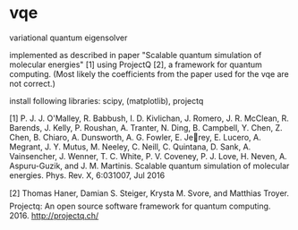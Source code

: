 # vqe
variational quantum eigensolver


implemented as described in paper "Scalable quantum simulation of molecular energies" [1] using ProjectQ [2], a framework for quantum computing.
(Most likely the coefficients from the paper used for the vqe are not correct.)


install following libraries: scipy, (matplotlib), projectq


[1]
P. J. J. O'Malley, R. Babbush, I. D. Kivlichan, J. Romero, J. R. McClean, R. Barends, J. Kelly,
P. Roushan, A. Tranter, N. Ding, B. Campbell, Y. Chen, Z. Chen, B. Chiaro, A. Dunsworth, A. G.
Fowler, E. Jerey, E. Lucero, A. Megrant, J. Y. Mutus, M. Neeley, C. Neill, C. Quintana, D. Sank,
A. Vainsencher, J. Wenner, T. C. White, P. V. Coveney, P. J. Love, H. Neven, A. Aspuru-Guzik, and
J. M. Martinis. Scalable quantum simulation of molecular energies. Phys. Rev. X, 6:031007, Jul 2016

[2]
Thomas Haner, Damian S. Steiger, Krysta M. Svore, and Matthias Troyer. Projectq: An open source
software framework for quantum computing. 2016.
http://projectq.ch/

